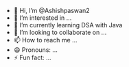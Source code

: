 - 👋 Hi, I’m @Ashishpaswan2
- 👀 I’m interested in ...
- 🌱 I’m currently learning DSA with Java
- 💞️ I’m looking to collaborate on ...
- 📫 How to reach me ...
- 😄 Pronouns: ...
- ⚡ Fun fact: ...

<!---
Ashishpaswan2/Ashishpaswan2 is a ✨ special ✨ repository because its `README.md` (this file) appears on your GitHub profile.
You can click the Preview link to take a look at your changes.
--->
